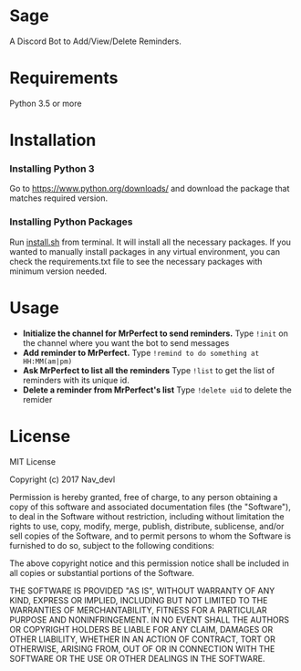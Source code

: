 # Sage
A Discord Bot to Add/View/Delete Reminders. 

# Requirements
Python 3.5 or more

# Installation
### Installing Python 3
Go to https://www.python.org/downloads/ and download the package that matches required version.
### Installing Python Packages
Run [install.sh](https://github.com/Navdevl/MrPerfect/blob/master/install.sh) from terminal. It will install all the necessary packages. If you wanted to manually install packages in any virtual environment, you can check the requirements.txt file to see the necessary packages with minimum version needed.

# Usage
- **Initialize the channel for MrPerfect to send reminders.**
Type `!init` on the channel where you want the bot to send messages
- **Add reminder to MrPerfect.**
Type `!remind to do something at HH:MM(am|pm)`
- **Ask MrPerfect to list all the reminders**
Type `!list` to get the list of reminders with its unique id.
- **Delete a reminder from MrPerfect's list**
Type `!delete uid` to delete the remider

# License
MIT License

Copyright (c) 2017 Nav_devl

Permission is hereby granted, free of charge, to any person obtaining a copy
of this software and associated documentation files (the "Software"), to deal
in the Software without restriction, including without limitation the rights
to use, copy, modify, merge, publish, distribute, sublicense, and/or sell
copies of the Software, and to permit persons to whom the Software is
furnished to do so, subject to the following conditions:

The above copyright notice and this permission notice shall be included in all
copies or substantial portions of the Software.

THE SOFTWARE IS PROVIDED "AS IS", WITHOUT WARRANTY OF ANY KIND, EXPRESS OR
IMPLIED, INCLUDING BUT NOT LIMITED TO THE WARRANTIES OF MERCHANTABILITY,
FITNESS FOR A PARTICULAR PURPOSE AND NONINFRINGEMENT. IN NO EVENT SHALL THE
AUTHORS OR COPYRIGHT HOLDERS BE LIABLE FOR ANY CLAIM, DAMAGES OR OTHER
LIABILITY, WHETHER IN AN ACTION OF CONTRACT, TORT OR OTHERWISE, ARISING FROM,
OUT OF OR IN CONNECTION WITH THE SOFTWARE OR THE USE OR OTHER DEALINGS IN THE
SOFTWARE.